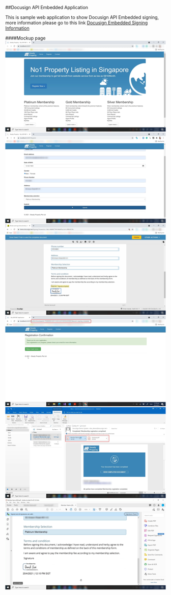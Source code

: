 ##Docusign API Embedded Application

This is sample web application to show Docusign API Embedded signing, more information please go to this link [Docusign Embedded Signing Information](https://developers.docusign.com/docs/esign-soap-api/esign101/embedding/)

####Mockup page 
![](images\docusign1.png)
![](images\docusign2.png)
![](images\docusign3.png)
![](images\docusign4.png)
![](images\docusign5.png)
![](images\docusign6.png)